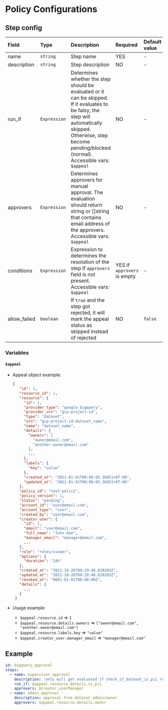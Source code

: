 # Policy Configurations

## Step config

| Field | Type | Description | Required | Default value |
| :--- | :--- | :--- | :--- | :--- |
| name | `string` |Step name | YES | - |
| description | `string` | Step description | NO | - |
| run\_if | `Expression` | Determines whether the step should be evaluated or it can be skipped. If it evaluates to be falsy, the step will automatically skipped. Otherwise, step become pending/blocked (normal). Accessible vars: `$appeal` | NO | -
| approvers | `Expression` | Determines approvers for manual approval. The evaluation should return string or []string that contains email address of the approvers. Accessible vars: `$appeal` | NO | - |
| conditions | `Expression` | Expression to determines the resolution of the step if `approvers` field is not present. Accessible vars: `$appeal` | YES if `approvers` is empty | - |
| allow\_failed | `boolean` | If `true` and the step got rejected, it will mark the appeal status as skipped instead of rejected | NO | `false` |

### Variables

#### `$appeal`
   * Appeal object example:

     ```json
     {
        "id": 1,
        "resource_id": 1,
        "resource": {
          "id": 1,
          "provider_type": "google_bigquery",
          "provider_urn": "gcp-project-id",
          "type": "dataset",
          "urn": "gcp-project-id:dataset_name",
          "name": "dataset_name",
          "details": {
            "owners": [
              "owner@email.com",
              "another.owner@email.com"
            ],
            ...
          },
          "labels": {
            "key": "value"
          },
          "created_at": "2021-01-01T00:00:05.36851+07:00",
          "updated_at": "2021-01-01T00:00:05.36851+07:00"
        },
        "policy_id": "test-policy",
        "policy_version": 1,
        "status": "pending",
        "account_id": "user@email.com",
        "account_type": "user",
        "created_by": "user@email.com",
        "creator_user": {
          "id": 1,
          "email": "user@email.com",
          "full_name": "John Doe",
          "manager_email": "manager@email.com",
          ...
        },
        "role": "roles/viewer",
        "options": {
          "duration": "24h"
        },
        "created_at": "2021-10-26T09:29:48.838203Z",
        "updated_at": "2021-10-26T09:29:48.838203Z",
        "revoked_at": "0001-01-01T00:00:00Z",
        "details": {
          ...
        }
      }
     ```

   * Usage example
     * `$appeal.resource.id` =&gt; `1`
     * `$appeal.resource.details.owners` =&gt; `["owner@email.com", "another.owner@email.com"]`
     * `$appeal.resource.labels.key` =&gt; `"value"`
     * `$appeal.creator_user.manager_email` =&gt; `"manager@email.com"`

## Example

```yaml
id: bigquery_approval
steps:
  - name: supervisor_approval
    description: 'only will get evaluated if check_if_dataset_is_pii return true'
    run_if: $appeal.resource.details.is_pii
    approvers: $creator.userManager
  - name: admin_approval
    description: approval from dataset admin/owner
    approvers: $appeal.resource.details.owner
```
